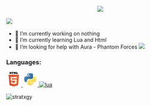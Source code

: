 <p align="center">
 <img src="https://readme-typing-svg.herokuapp.com?font=Arial&pause=300&color=F7F7F7&width=200&lines=stratxgy">
   
   ![](https://komarev.com/ghpvc/?username=Stratxgy&base=1000)

- 🔭 I’m currently working on nothing
- 🌱 I’m currently learning Lua and Html
- 🤔 I’m looking for help with Aura - Phantom Forces
  ![](https://hit.yhype.me/github/profile?user_id=117533771)

<h3 align="left">Languages:</h3>
<p align="left">
  <a href="https://www.w3.org/html/" target="_blank" rel="noreferrer">
    <img src="https://raw.githubusercontent.com/devicons/devicon/master/icons/html5/html5-original-wordmark.svg" alt="html" width="40" height="40"/>
  </a>

  <a href="https://www.python.org" target="_blank" rel="noreferrer">
    <img src="https://raw.githubusercontent.com/devicons/devicon/master/icons/python/python-original.svg" alt="python" width="40" height="40"/>
  </a>
  
<a href="https://www.lua.org" target="_blank" rel="noreferrer">
    <img src="https://upload.wikimedia.org/wikipedia/commons/c/cf/Lua-Logo.svg" alt="lua" width="40" height="40"/>
</a>


<p><img align="center" src="https://github-readme-stats.vercel.app/api/top-langs?username=Stratxgy&show_icons=true&locale=en&layout=compact" alt="stratxgy" /></p>  
